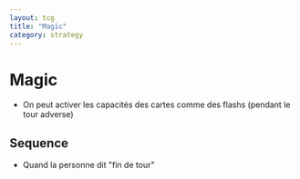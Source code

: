 ```yaml
---
layout: tcg
title: "Magic"
category: strategy
---
```


# Magic

- On peut activer les capacités des cartes comme des flashs (pendant le tour adverse)

## Sequence

- Quand la personne dit "fin de tour"
